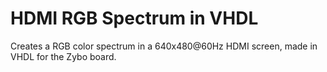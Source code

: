 # HDMI RGB Spectrum in VHDL
Creates a RGB color spectrum in a 640x480@60Hz HDMI screen, made in VHDL for the Zybo board.
